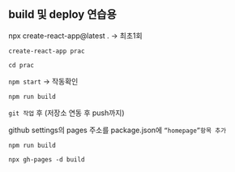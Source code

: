 ## build 및 deploy 연습용

npx create-react-app@latest . → 최초1회

`create-react-app prac`

`cd prac`

`npm start` → 작동확인

`npm run build` 

`git 작업` 후 (저장소 연동 후 push까지) 

github settings의 pages 주소를 package.json에 `“homepage”항목 추가`

`npm run build`

`npx gh-pages -d build`
